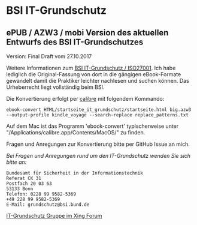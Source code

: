 # BSI IT-Grundschutz

## ePUB / AZW3 / mobi Version des aktuellen Entwurfs des BSI IT-Grundschutzes

Version: Final Draft vom 27.10.2017

Weitere Informationen zum [BSI IT-Grundschutz / ISO27001](https://www.bsi.bund.de/DE/Themen/ITGrundschutz/itgrundschutz_node.html).
Ich habe lediglich die Original-Fassung von dort in die gängigen eBook-Formate gewandelt damit die Praktiker leichter nachlesen und suchen können.
Das Urheberrecht liegt vollständig beim BSI.

Die Konvertierung erfolgt per [calibre](https://calibre-ebook.com/) mit folgendem Kommando:

	ebook-convert HTML/startseite_it_grundschutz/startseite.html big.azw3 --output-profile kindle_voyage --search-replace replace_patterns.txt

Auf dem Mac ist das Programm 'ebook-convert' typischerweise unter "/Applications/calibre.app/Contents/MacOS/" zu finden.

Fragen und Anregungen zur Konvertierung bitte per GitHub Issue an mich.

_Bei Fragen und Anregungen rund um den IT-Grundschutz wenden Sie sich bitte an:_

	Bundesamt für Sicherheit in der Informationstechnik
	Referat CK 31
	Postfach 20 03 63
	53133 Bonn
	Telefon: 0228 99 9582-5369
	+49 228 99 9582-5369
	E-Mail: grundschutz@bsi.bund.de

[IT-Grundschutz Gruppe im Xing Forum](https://www.xing.com/net/itgrundschutz)

